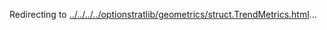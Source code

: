 Redirecting to
[../../../../optionstratlib/geometrics/struct.TrendMetrics.html](../../../../optionstratlib/geometrics/struct.TrendMetrics.html)\...
